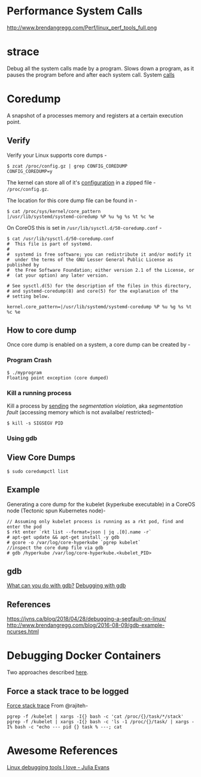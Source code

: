 # Performance System Calls

http://www.brendangregg.com/Perf/linux_perf_tools_full.png

# strace
Debug all the system calls made by a program. Slows down a program, as it pauses the program before and after each system call.
System [calls](http://www.brendangregg.com/blog/2014-05-11/strace-wow-much-syscall.html)

# Coredump

A snapshot of a processes memory and registers at a certain execution point.

## Verify

Verify your Linux supports core dumps -
```
$ zcat /proc/config.gz | grep CONFIG_COREDUMP
CONFIG_COREDUMP=y
```

The kernel can store all of it's [configuration](https://blog.fpmurphy.com/2015/10/what-is-procconfig-gz.html) in a zipped file - `/proc/config.gz`.

The location for this core dump file can be found in -
```
$ cat /proc/sys/kernel/core_pattern
|/usr/lib/systemd/systemd-coredump %P %u %g %s %t %c %e
```
On CoreOS this is set in `/usr/lib/sysctl.d/50-coredump.conf` -
```
$ cat /usr/lib/sysctl.d/50-coredump.conf 
#  This file is part of systemd.
#
#  systemd is free software; you can redistribute it and/or modify it
#  under the terms of the GNU Lesser General Public License as published by
#  the Free Software Foundation; either version 2.1 of the License, or
#  (at your option) any later version.

# See sysctl.d(5) for the description of the files in this directory,
# and systemd-coredump(8) and core(5) for the explanation of the
# setting below.

kernel.core_pattern=|/usr/lib/systemd/systemd-coredump %P %u %g %s %t %c %e
```

## How to core dump
Once core dump is enabled on a system, a core dump can be created by -

### Program Crash
```
$ ./myprogram
Floating point exception (core dumped)
```

### Kill a running process
Kill a process by [sending](https://linux-audit.com/understand-and-configure-core-dumps-work-on-linux/) the <em>segmentation violation</em>, aka <em>segmentation fault</em> (accessing memory which is not availalbe/ restricted)-
```
$ kill -s SIGSEGV PID
```

### Using gdb


## View Core Dumps
```
$ sudo coredumpctl list
```

## Example
Generating a core dump for the kubelet (kyperkube executable) in a CoreOS node (Tectonic spun Kubernetes node)-
```
// Assuming only kubelet process is running as a rkt pod, find and enter the pod
$ rkt enter `rkt list --format=json | jq .[0].name -r`
# apt-get update && apt-get install -y gdb
# gcore -o /var/log/core-hyperkube `pgrep kubelet` 
//inspect the core dump file via gdb
# gdb /hyperkube /var/log/core-hyperkube.<kubelet_PID>
```
## gdb
[What can you do with gdb?](http://www.brendangregg.com/blog/2016-08-09/gdb-example-ncurses.html)
[Debugging with gdb](http://mermaja.act.uji.es/docencia/is37/data/gdb.pdf)

## References
https://jvns.ca/blog/2018/04/28/debugging-a-segfault-on-linux/
http://www.brendangregg.com/blog/2016-08-09/gdb-example-ncurses.html

# Debugging Docker Containers
Two approaches described [here](https://blog.wnohang.net/index.php/2015/05/05/debugging-docker-containers-with-gdb-and-nsenter/).

## Force a stack trace to be logged
[Force stack trace](https://docs.docker.com/config/daemon/#force-a-stack-trace-to-be-logged)
From @rajiteh-
```
pgrep -f /kubelet | xargs -I{} bash -c 'cat /proc/{}/task/*/stack'
pgrep -f /kubelet | xargs -I{} bash -c 'ls -1 /proc/{}/task/ | xargs -I% bash -c "echo --- pid {} task % ---; cat
```

# Awesome References

[Linux debugging tools I love - Julia Evans](https://jvns.ca/blog/2016/07/03/debugging-tools-i-love/)
